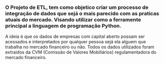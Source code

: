 ### O Projeto de ETL, tem como objetico criar um processo de integração de dados que sejá o mais parecido com as praticas atuais do mercado. Visando utilizar como a ferramente principal a linguagem de programação Python.

A ideia é que os dados de empresas com capital aberto possam ser acessados e interpretados por qualquer pessoa sejá ela alguem que trabalha no mercado financeiro ou não. Todos os dados utilizados foram extraidos da CVM (Comissão de Valores Mobiliários) regulamentadora do mercado financeiro.

